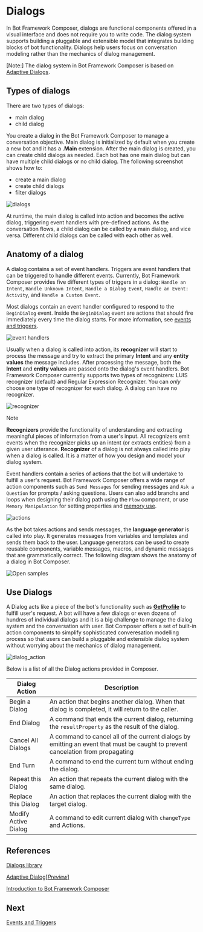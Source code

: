 # Dialogs 

In Bot Framework Composer, dialogs are functional components offered in a visual interface and does not require you to write code. The dialog system supports building a pluggable and extensible model that integrates building blocks of bot functionality. Dialogs help users focus on conversation modeling rather than the mechanics of dialog management.

[Note:] The dialog system in Bot Framework Composer is based on [Adaptive Dialogs](https://github.com/Microsoft/BotBuilder-Samples/tree/master/experimental/adaptive-dialog#readme). 
 
  

## Types of dialogs  
There are two types of dialogs: 
- main dialog
- child dialog

You create a dialog in the Bot Framework Composer to manage a conversation objective. Main dialog is initialized by default when you create a new bot and it has a **.Main** extension. After the main dialog is created, you can create child dialogs as needed. Each bot has one main dialog but can have multiple child dialogs or no child dialog. The following screenshot shows how to: 
- create a main dialog 
- create child dialogs 
- filter dialogs

<p align="left">
    <img alt="dialogs" src="./media/dialog/test.gif" style="max-width:500px;" />
</p>

<!-- ![dialogs](./media/dialog/dialogs.gif) -->

At runtime, the main dialog is called into action and becomes the active dialog, triggering event handlers with pre-defined actions. As the conversation flows, a child dialog can be called by a main dialog, and vice versa. Different child dialogs can be called with each other as well. 

## Anatomy of a dialog 
A dialog contains a set of event handlers. Triggers are event handlers that can be triggered to handle different events. Currently, Bot Framework Composer provides five different types of triggers in a dialog: `Handle an Intent`, `Handle Unknown Intent`, `Handle a Dialog Event`, `Handle an Event: Activity`, and `Handle a Custom Event`.

Most dialogs contain an event handler configured to respond to the `BeginDialog` event. Inside the `BeginDialog` event are actions that should fire immediately every time the dialog starts. For more information, see [events and triggers](https://github.com/microsoft/BotFramework-Composer/blob/kaiqb/Ignite2019/docs/concept-events-and-triggers-draft.md).

![event handlers](./media/dialog/eventhandlers.png)

Usually when a dialog is called into action, its **recognizer** will start to process the message and try to extract the primary **Intent** and any **entity values** the message includes. After processing the message, both the **Intent** and **entity values** are passed onto the dialog's event handlers. Bot Framework Composer currently supports two types of recognizers: LUIS recognizer (default) and Regular Expression Recognizer. You can _only_ choose one type of recognizer for each dialog. A dialog can have no recognizer. 

![recognizer](./media/dialog/recognizer.png)

> [!NOTE]
> **Recognizers** provide the functionality of understanding and extracting meaningful pieces of information from a user's input. All recognizers emit events when the recognizer picks up an intent (or extracts entities) from a given user utterance. **Recognizer** of a dialog is not always called into play when a dialog is called. It is a matter of how you design and model your dialog system.   

Event handlers contain a series of actions that the bot will undertake to fulfill a user's request. Bot Framework Composer offers a wide range of action components such as `Send Messages` for sending messages and `Ask a Question` for prompts / asking questions. Users can also add branchs and loops when designing their dialog path using the `Flow` component, or use `Memory Manipulation` for setting properties and [memory use](https://github.com/microsoft/BotFramework-Composer/blob/kaiqb/Ignite2019/docs/concept-memory-draft.md). 

![actions](./media/dialog/actions.png)

As the bot takes actions and sends messages, the **language generator** is called into play. It generates messages from variables and templates and sends them back to the user. Language generators can be used to create reusable components, variable messages, macros, and dynamic messages that are grammatically correct. The following diagram shows the anatomy of a dialog in Bot Composer. 

<p align="left">
    <img alt="Open samples" src="./media/dialog/DialogAnatomy.png" style="max-width:780px;" />
</p>

<!-- ![dialog anatomy](./media/dialog/DialogAnatomy.png) -->

## Use Dialogs

A Dialog acts like a piece of the bot's functionality such as [**GetProfile**](https://github.com/microsoft/BotFramework-Composer/tree/master/SampleBots/Interrupt) to fulfill user's request. A bot will have a few dialogs or even dozens of hundres of individual dialogs and it is a big challenge to manage the dialog system and the conversation with user. Bot Composer offers a set of built-in action components to simplify sophisticated converesation modelling process so that users can build a pluggable and extensible dialog system without worrying about the mechanics of dialog management. 

![dialog_action](./media/dialog/dialog_action.png)

<!-- We might need a how-to article documenting how to use each type of the dialog actions.  -->

Below is a list of all the Dialog actions provided in Composer. 

| Dialog Action        | Description                                                                                                                      |
| -------------------- | -------------------------------------------------------------------------------------------------------------------------------- |
| Begin a Dialog       | An action that begins another dialog. When that dialog is completed, it will return to the caller.                                 |
| End Dialog           | A command that ends the current dialog, returning the `resultProperty` as the result of the dialog.                             |
| Cancel All Dialogs   | A command to cancel all of the current dialogs by emitting an event that must be caught to prevent cancelation from propagating |
| End Turn             | A command to end the current turn without ending the dialog.                                                                     |
| Repeat this Dialog   | An action that repeats the current dialog with the same dialog.                                                                 |
| Replace this Dialog  | An action that replaces the current dialog with the target dialog.                                                              |
| Modify Active Dialog | A command to edit current dialog with `changeType` and Actions.                                                                  |

## References 
[Dialogs library](https://docs.microsoft.com/en-us/azure/bot-service/bot-builder-concept-dialog?view=azure-bot-service-4.0)

[Adaptive Dialog[_Preview_]](https://github.com/Microsoft/BotBuilder-Samples/tree/master/experimental/adaptive-dialog#readme)

[Introduction to Bot Framework Composer](https://github.com/microsoft/BotFramework-Composer/blob/master/docs/introduction_to_bfd.md)

## Next 
[Events and Triggers](https://github.com/microsoft/BotFramework-Composer/blob/kaiqb/Ignite2019/docs/concept-events-and-triggers-draft.md)
